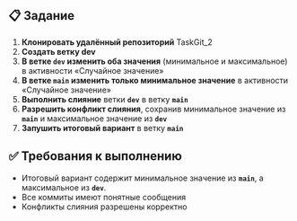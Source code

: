 ## 📋 Задание

1. **Клонировать удалённый репозиторий** TaskGit_2
2. **Создать ветку dev**
3. **В ветке `dev` изменить оба значения** (минимальное и максимальное) в активности «Случайное значение»
4. **В ветке `main` изменить только минимальное значение** в активности «Случайное значение»
5. **Выполнить слияние** ветки **`dev`** в ветку **`main`**
6. **Разрешить конфликт слияния**, сохранив минимальное значение из **`main`** и максимальное значение из **`dev`**
6. **Запушить итоговый вариант** в ветку **`main`**

## ✅ Требования к выполнению
- Итоговый вариант содержит минимальное значение из **`main`**, а максимальное из **`dev`**.
- Все коммиты имеют понятные сообщения
- Конфликты слияния разрешены корректно
